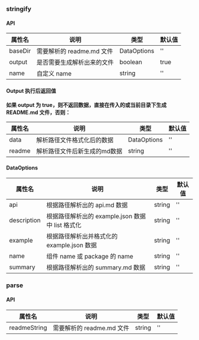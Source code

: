 ### stringify

#### API

| 属性名     | 说明                 | 类型          | 默认值  |
|---------|--------------------|-------------|------|
| baseDir | 需要解析的 readme.md 文件 | DataOptions | ''   |
| output  | 是否需要生成解析出来的文件      | boolean     | true |
| name    | 自定义 name           | string      | ''   |

#### Output 执行后返回值

****如果 output 为 true，则不返回数据，直接在传入的或当前目录下生成 README.md 文件，否则：****

| 属性名    | 说明              | 类型          | 默认值 |
|--------|-----------------|-------------|-----|
| data   | 解析路径文件格式化后的数据   | DataOptions | ''  |
| readme | 解析路径文件后新生成的md数据 | string      | ''  |

#### DataOptions

| 属性名         | 说明                                 | 类型     | 默认值 |
|-------------|------------------------------------|--------|-----|
| api         | 根据路径解析出的 api.md 数据                 | string | ''  |
| description | 根据路径解析出的 example.json 数据中 list 格式化 | string | ''  |
| example     | 根据路径解析出并格式化的 example.json 数据       | string | ''  |
| name        | 组件 name 或 package 的 name           | string | ''  |
| summary     | 根据路径解析出的 summary.md 数据             | string | ''  |

### parse

#### API

| 属性名          | 说明                 | 类型     | 默认值 |
|--------------|--------------------|--------|-----|
| readmeString | 需要解析的 readme.md 文件 | string | ''  |
